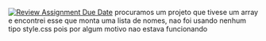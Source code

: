 [![Review Assignment Due Date](https://classroom.github.com/assets/deadline-readme-button-24ddc0f5d75046c5622901739e7c5dd533143b0c8e959d652212380cedb1ea36.svg)](https://classroom.github.com/a/Tm31ZuwN)
procuramos um projeto que tivese um array e encontrei esse que monta uma lista de nomes, nao foi usando nenhum tipo style.css pois por algum motivo nao estava funcionando 
